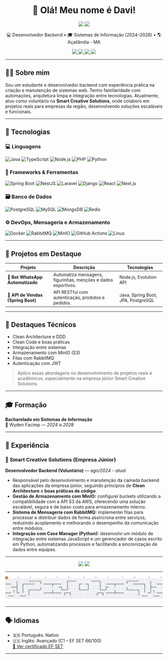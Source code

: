 <h1 align="center">👋 Olá! Meu nome é Davi!</h1>

<p align="center">
  <a href="./README.md"><img src="https://img.shields.io/badge>Currently%20in-Português-green?style=for-the-badge"></a>
  <a href="./README.en.md"><img src="https://img.shields.io/badge/Read%20in-English-blue?style=for-the-badge"></a>
</p>

<p align="center">
  💻 Desenvolvedor Backend • 🎓 Sistemas de Informação (2024–2028) • 🌎 Açailândia - MA
</p>

<p align="center">
  <a href="mailto:davisamarciel@gmail.com">
    <img src="https://img.shields.io/badge/Email-davisamarciel@gmail.com-D14836?style=for-the-badge&logo=gmail&logoColor=white" />
  </a>
  <a href="https://linkedin.com/in/davi-sá-marciel-0a23622bb">
    <img src="https://img.shields.io/badge/LinkedIn-Perfil-0A66C2?style=for-the-badge&logo=linkedin&logoColor=white" />
  </a>
  <a href="https://github.com/davismarciel">
    <img src="https://img.shields.io/badge/GitHub-davismarciel-181717?style=for-the-badge&logo=github&logoColor=white" />
  </a>
  <a href="https://docs.google.com/document/d/18A1cl3Dnk2_IKZhdY527Y4IG21IrxCbQLXh9ebo2VXE/export?format=pdf" target="_blank">
    <img src="https://img.shields.io/badge/Baixar%20Currículo-PDF-red?style=for-the-badge&logo=adobeacrobatreader&logoColor=white" />
  </a>
</p>

---

## 🧑‍💻 Sobre mim

Sou um estudante e desenvolvedor backend com experiência prática na criação e manutenção de sistemas web. Tenho familiaridade com automações, arquitetura limpa e integração entre tecnologias. Atualmente, atuo como voluntário na **Smart Creative Solutions**, onde colaboro em projetos reais para empresas da região, desenvolvendo soluções escaláveis e funcionais.

---

## 🚀 Tecnologias

### 💻 Linguagens

![Java](https://img.shields.io/badge/Java-007396?style=for-the-badge&logo=java&logoColor=white)
![TypeScript](https://img.shields.io/badge/TypeScript-3178C6?style=for-the-badge&logo=typescript&logoColor=white)
![Node.js](https://img.shields.io/badge/Node.js-339933?style=for-the-badge&logo=node.js&logoColor=white)
![PHP](https://img.shields.io/badge/PHP-777BB4?style=for-the-badge&logo=php&logoColor=white)
![Python](https://img.shields.io/badge/Python-3776AB?style=for-the-badge&logo=python&logoColor=white)

### 🧰 Frameworks & Ferramentas

![Spring Boot](https://img.shields.io/badge/Spring_Boot-6DB33F?style=for-the-badge&logo=spring-boot&logoColor=white)
![NestJS](https://img.shields.io/badge/NestJS-E0234E?style=for-the-badge&logo=nestjs&logoColor=white)
![Laravel](https://img.shields.io/badge/Laravel-FF2D20?style=for-the-badge&logo=laravel&logoColor=white)
![Django](https://img.shields.io/badge/Django-092E20?style=for-the-badge&logo=django&logoColor=white)
![React](https://img.shields.io/badge/React-20232A?style=for-the-badge&logo=react&logoColor=61DAFB)
![Next.js](https://img.shields.io/badge/Next.js-000?style=for-the-badge&logo=nextdotjs&logoColor=white)

### 🗃️ Banco de Dados

![PostgreSQL](https://img.shields.io/badge/PostgreSQL-336791?style=for-the-badge&logo=postgresql&logoColor=white)
![MySQL](https://img.shields.io/badge/MySQL-00758F?style=for-the-badge&logo=mysql&logoColor=white)
![MongoDB](https://img.shields.io/badge/MongoDB-47A248?style=for-the-badge&logo=mongodb&logoColor=white)
![Redis](https://img.shields.io/badge/Redis-DC382D?style=for-the-badge&logo=redis&logoColor=white)

### ⚙️ DevOps, Mensageria e Armazenamento

![Docker](https://img.shields.io/badge/Docker-2496ED?style=for-the-badge&logo=docker&logoColor=white)
![RabbitMQ](https://img.shields.io/badge/RabbitMQ-FF6600?style=for-the-badge&logo=rabbitmq&logoColor=white)
![MinIO](https://img.shields.io/badge/MinIO-C60000?style=for-the-badge&logo=min.io&logoColor=white)
![GitHub Actions](https://img.shields.io/badge/GitHub%20Actions-2088FF?style=for-the-badge&logo=githubactions&logoColor=white)
![Linux](https://img.shields.io/badge/Linux-FCC624?style=for-the-badge&logo=linux&logoColor=black)

---

## 📂 Projetos em Destaque

| Projeto                            | Descrição                                                     | Tecnologias                        |
| ---------------------------------- | ------------------------------------------------------------- | ---------------------------------- |
| 🔹 **Bot WhatsApp Automatizado**   | Automatiza mensagens, figurinhas, menções e dados esportivos. | Node.js, Evolution API             |
| 🔹 **API de Vendas (Spring Boot)** | API RESTful com autenticação, produtos e pedidos.             | Java, Spring Boot, JPA, PostgreSQL |

---

## 🧠 Destaques Técnicos

- Clean Architecture e DDD
- Clean Code e boas práticas
- Integração entre sistemas
- Armazenamento com MinIO (S3)
- Filas com RabbitMQ
- Autenticação com JWT

> Aplico essas abordagens no desenvolvimento de projetos reais e acadêmicos, especialmente na empresa júnior Smart Creative Solutions.

---

## 🎓 Formação

**Bacharelado em Sistemas de Informação**  
📍 Wyden Facimp — _2024 a 2028_

---

## 🏢 Experiência

### 💼 Smart Creative Solutions (Empresa Júnior)

**Desenvolvedor Backend (Voluntário)** — _ago/2024 - atual_

- Responsável pelo desenvolvimento e manutenção da camada backend das aplicações da empresa júnior, seguindo princípios de **Clean Architecture** e **boas práticas de código**.
- **Gestão de Armazenamento com MinIO:** configurei buckets utilizando a compatibilidade com a API S3 da AWS, oferecendo uma solução escalável, segura e de baixo custo para armazenamento interno.
- **Sistema de Mensageria com RabbitMQ:** implementei filas para processar e distribuir dados de forma assíncrona entre serviços, reduzindo acoplamento e melhorando o desempenho da comunicação entre módulos.
- **Integração com Case Manager (Python):** desenvolvi um módulo de integração entre sistemas JavaScript e um gerenciador de casos escrito em Python, automatizando processos e facilitando a sincronização de dados entre equipes.

---

<div align="center">
  <img src="https://streak-stats.demolab.com?user=davismarciel&theme=dracula&hide_border=false" height="150" />
  <img src="https://github-profile-trophy.vercel.app/?username=davismarciel&theme=dracula&row=1&no-frame=true&margin-w=8" height="150" />
</div>

---

<picture>
  <source media="(prefers-color-scheme: dark)" srcset="https://raw.githubusercontent.com/davismarciel/davismarciel/output/pacman-contribution-graph-dark.svg">
  <source media="(prefers-color-scheme: light)" srcset="https://raw.githubusercontent.com/davismarciel/davismarciel/output/pacman-contribution-graph.svg">
  <img alt="pacman contribution graph" src="https://raw.githubusercontent.com/davismarciel/davismarciel/output/pacman-contribution-graph.svg">
</picture>

---

## 🗣️ Idiomas

- 🇧🇷 Português: Nativo
- 🇺🇸 Inglês: Avançado (C1 – EF SET 66/100)  
  [📄 Ver certificado EF SET](https://cert.efset.org/BQGrah)

---
